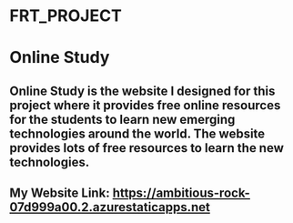 # FRT_PROJECT
# Online Study
## Online Study is the website I designed for this project where it provides free online resources for the students to learn new emerging technologies around the world. The website provides lots of free resources to learn the new technologies.
## My Website Link: https://ambitious-rock-07d999a00.2.azurestaticapps.net
